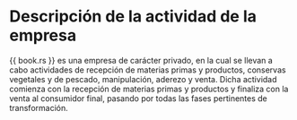 # Descripción de la actividad de la empresa

{{ book.rs }} es una empresa de carácter privado, en la cual se llevan
a cabo actividades de recepción de materias primas y productos,
conservas vegetales y de pescado, manipulación, aderezo y venta. Dicha
actividad comienza con la recepción de materias primas y productos y
finaliza con la venta al consumidor final, pasando por todas las fases
pertinentes de transformación.
